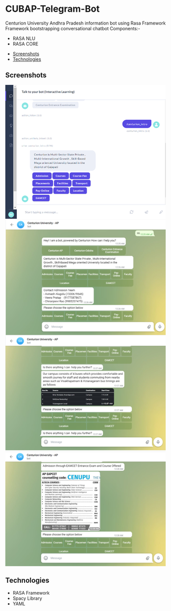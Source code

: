 # CUBAP-Telegram-Bot
Centurion University Andhra Pradesh information bot using Rasa Framework
Framework bootstrapping conversational chatbot
Components:-
<ul>
  <li>RASA NLU</li>
  <li>RASA CORE</li>
 </ul>








* [Screenshots](#screenshots)
* [Technologies](#technologies)


## Screenshots
<p align="center">
  <img src="RASA UI.png"><br>
  <img src="Telegram UI.png"><br>
  <img src="UI-2.png"><br>
  <img src="UI-3.png"><br>
</p>




## Technologies
<p>
<ul>
  <li>RASA Framework</li>
  <li>Spacy Library</li>
  <li>YAML</li>
  </ul>
</p>

